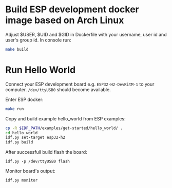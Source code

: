 # Build ESP development docker image based on Arch Linux

Adjust $USER, $UID and $GID in Dockerfile with your username, user id and user's group id.
In console run:
```bash
make build
```

# Run Hello World

Connect your ESP development board e.g. `ESP32-H2-DevKitM-1` to your computer. `/dev/ttyUSB0` should become available.

Enter ESP docker:

```bash
make run
```

Copy and build example hello_world from ESP examples:
```bash
cp -R $IDF_PATH/examples/get-started/hello_world/ .
cd hello_world
idf.py set-target esp32-h2
idf.py build
```

After successfull build flash the board:

```
idf.py -p /dev/ttyUSB0 flash
```

Monitor board's output:

```
idf.py monitor
```
